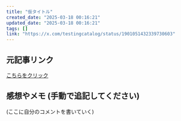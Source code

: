 ```yaml
---
title: "仮タイトル"
created_date: "2025-03-18 00:16:21"
updated_date: "2025-03-18 00:16:21"
tags: []
link: "https://x.com/testingcatalog/status/1901051432339730603"
---
```

## 元記事リンク
[こちらをクリック](https://x.com/testingcatalog/status/1901051432339730603)

## 感想やメモ (手動で追記してください)
(ここに自分のコメントを書いていく)
